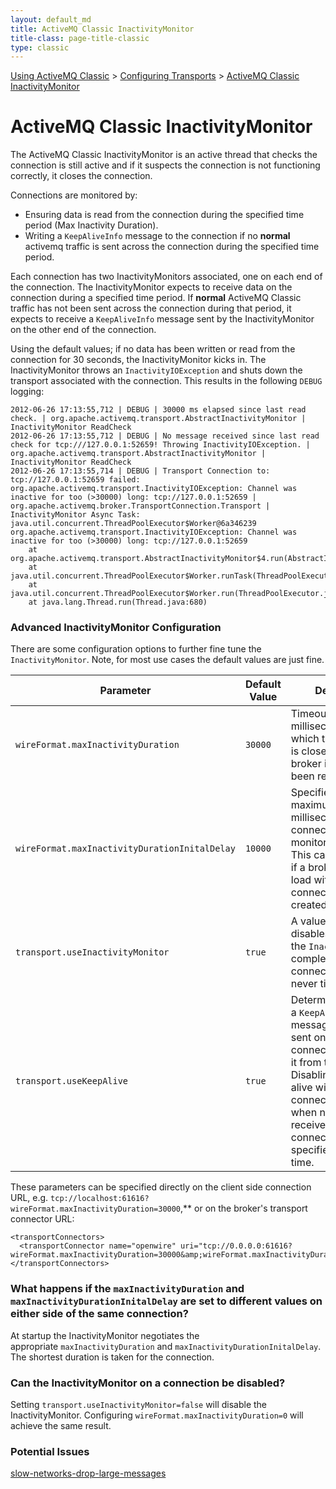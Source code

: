 ```yaml
---
layout: default_md
title: ActiveMQ Classic InactivityMonitor 
title-class: page-title-classic
type: classic
---
```


[Using ActiveMQ Classic](using-activemq-classic) > [Configuring Transports](configuring-transports) > [ActiveMQ Classic InactivityMonitor](activemq-inactivitymonitor)


ActiveMQ Classic InactivityMonitor
==================================

The ActiveMQ Classic InactivityMonitor is an active thread that checks the connection is still active and if it suspects the connection is not functioning correctly, it closes the connection.

Connections are monitored by:

*   Ensuring data is read from the connection during the specified time period (Max Inactivity Duration).
*   Writing a `KeepAliveInfo` message to the connection if no **normal** activemq traffic is sent across the connection during the specified time period.

Each connection has two InactivityMonitors associated, one on each end of the connection. The InactivityMonitor expects to receive data on the connection during a specified time period. If **normal** ActiveMQ Classic traffic has not been sent across the connection during that period, it expects to receive a `KeepAliveInfo` message sent by the InactivityMonitor on the other end of the connection.

Using the default values; if no data has been written or read from the connection for 30 seconds, the InactivityMonitor kicks in. The InactivityMonitor throws an `InactivityIOException` and shuts down the transport associated with the connection. This results in the following `DEBUG` logging:
```
2012-06-26 17:13:55,712 | DEBUG | 30000 ms elapsed since last read check. | org.apache.activemq.transport.AbstractInactivityMonitor | InactivityMonitor ReadCheck
2012-06-26 17:13:55,712 | DEBUG | No message received since last read check for tcp:///127.0.0.1:52659! Throwing InactivityIOException. | org.apache.activemq.transport.AbstractInactivityMonitor | InactivityMonitor ReadCheck
2012-06-26 17:13:55,714 | DEBUG | Transport Connection to: tcp://127.0.0.1:52659 failed: 
org.apache.activemq.transport.InactivityIOException: Channel was inactive for too (>30000) long: tcp://127.0.0.1:52659 |
org.apache.activemq.broker.TransportConnection.Transport | InactivityMonitor Async Task: 
java.util.concurrent.ThreadPoolExecutor$Worker@6a346239
org.apache.activemq.transport.InactivityIOException: Channel was inactive for too (>30000) long: tcp://127.0.0.1:52659
    at org.apache.activemq.transport.AbstractInactivityMonitor$4.run(AbstractInactivityMonitor.java:187)
    at java.util.concurrent.ThreadPoolExecutor$Worker.runTask(ThreadPoolExecutor.java:886)
    at java.util.concurrent.ThreadPoolExecutor$Worker.run(ThreadPoolExecutor.java:908)
    at java.lang.Thread.run(Thread.java:680)
```

### Advanced InactivityMonitor Configuration

There are some configuration options to further fine tune the `InactivityMonitor`. Note, for most use cases the default values are just fine.

Parameter|Default Value|Description
---|---|---
`wireFormat.maxInactivityDuration`|`30000`|Timeout, in milliseconds, after which the connection is closed by the broker if no data has been received.
`wireFormat.maxInactivityDurationInitalDelay`|`10000`|Specifies the maximum delay, in milliseconds, before connection inactivity monitoring is started. This can prove useful if a broker is under load with many connections being created concurrently.
`transport.useInactivityMonitor`|`true`|A value of `false` disables the `InactivityMonitor` completely and connections will never time out.
`transport.useKeepAlive`|`true`|Determines if a `KeepAliveInfo` message should be sent on an idle connection to prevent it from timing out. Disabling the keep alive will still make connections time out when no data was received on the connection for the specified amount of time.

These parameters can be specified directly on the client side connection URL, e.g. `tcp://localhost:61616?wireFormat.maxInactivityDuration=30000`,** or on the broker's transport connector URL:
```
<transportConnectors>
  <transportConnector name="openwire" uri="tcp://0.0.0.0:61616?wireFormat.maxInactivityDuration=30000&amp;wireFormat.maxInactivityDurationInitalDelay=10000"/>
</transportConnectors>
```
### What happens if the `maxInactivityDuration` and `maxInactivityDurationInitalDelay` are set to different values on either side of the same connection?

At startup the InactivityMonitor negotiates the appropriate `maxInactivityDuration` and `maxInactivityDurationInitalDelay`. The shortest duration is taken for the connection.

### Can the InactivityMonitor on a connection be disabled?

Setting `transport.useInactivityMonitor=false` will disable the InactivityMonitor. Configuring `wireFormat.maxInactivityDuration=0` will achieve the same result.

### Potential Issues

[slow-networks-drop-large-messages](slow-networks-drop-large-messages)

